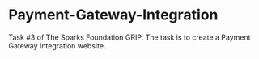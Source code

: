 # Payment-Gateway-Integration

Task #3 of The Sparks Foundation GRIP. The task is to create a Payment Gateway Integration website.

